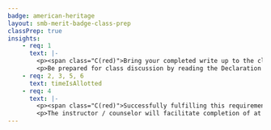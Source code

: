 ```yaml
---
badge: american-heritage
layout: smb-merit-badge-class-prep
classPrep: true
insights:
    - req: 1
      text: |-
        <p><span class="C(red)">Bring your completed write up to the class so that you can successfully complete this requirement.</span></p>
        <p>Be prepared for class discussion by reading the Declaration of Independence.</p>
    - req: 2, 3, 5, 6
      text: timeIsAllotted
    - req: 4
      text: |-
        <p><span class="C(red)">Successfully fulfilling this requirement during the class is contingent upon having completed at least one of the two components of Requirement 4 beforehand and bringing your work to class.</span></p>
        <p>The instructor / counselor will facilitate completion of at least one of the two requirement components during the class.</p>
---
```

